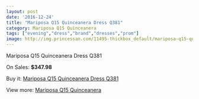 ```yaml
---
layout: post
date: '2016-12-24'
title: "Mariposa Q15 Quinceanera Dress Q381"
category: Mariposa Q15 Quinceanera
tags: ["evening","dress","brand","dresses","prom"]
image: http://img.princessan.com/11495-thickbox_default/mariposa-q15-quinceanera-dress-q381.jpg
---
```

Mariposa Q15 Quinceanera Dress Q381

On Sales: **$347.98**
<a href="https://www.princessan.com/en/mariposa-q15-quinceanera/5375-mariposa-q15-quinceanera-dress-q381.html"><amp-img layout="responsive" width="600" height="600" src="//img.princessan.com/11495-thickbox_default/mariposa-q15-quinceanera-dress-q381.jpg" alt="Mariposa Q15 Quinceanera Dress Q381 0" /></a>
<a href="https://www.princessan.com/en/mariposa-q15-quinceanera/5375-mariposa-q15-quinceanera-dress-q381.html"><amp-img layout="responsive" width="600" height="600" src="//img.princessan.com/11496-thickbox_default/mariposa-q15-quinceanera-dress-q381.jpg" alt="Mariposa Q15 Quinceanera Dress Q381 1" /></a>

Buy it: [Mariposa Q15 Quinceanera Dress Q381](https://www.princessan.com/en/mariposa-q15-quinceanera/5375-mariposa-q15-quinceanera-dress-q381.html "Mariposa Q15 Quinceanera Dress Q381")

View more: [Mariposa Q15 Quinceanera](https://www.princessan.com/en/43-mariposa-q15-quinceanera "Mariposa Q15 Quinceanera")